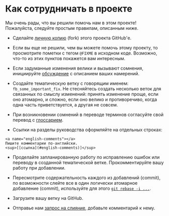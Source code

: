 # Как сотрудничать в проекте

Мы очень рады, что вы решили помочь нам в этом проекте! Пожалуйста,
следуйте простым правилам, описанным ниже.

* Сделайте [личную копию][fork] (fork) этого проекта GitHub'е.

* Если вы еще не решили, чем вы можете помочь этому проекту, то просмотрите
  пометки с тегом `@FIXME` в исходном коде. Возможно, что-то из этих пунктов
  покажется вам интересным.

* Если задуманные изменения велики и вызывают сомнения, инициируйте
  [обсуждение][issues] с описанием ваших намерений.

* Создайте тематическую ветку с говорящим именем: `fb_some_important_fix`.
  Не стесняйтесь создать несколько веток для связанных по смыслу изменений:
  принять изменение проще, если оно атомарно, и сложно, если оно велико и
  противоречиво, когда одна часть приветствуется, а другая не совсем.

* При возникновении сомнений в переводе терминов согласуйте свой перевод с
  [глоссарием](https://github.com/arbox/terminology-bank).

* Ссылки на разделы руководства оформляйте на отдельных строках:
```
<a name="english-comments"></a>
Пишите комментарии по-английски.
<sup>[[ссылка](#english-comments)]</sup>
```

* Проделайте запланированную работу по исправлению ошибок или переводу в
  созданной тематической ветке. Прокомментируйте вашу работу при добавлении.

* Пересмотрите содержательность каждого из добавлений (commit), по возможности
  слейте все в один логически атомарное добавление (commit), используйте для
  этого [`git rebase -i ...`][rebase].

* Загрузите вашу ветку на GitHub.

* Отправье нам [запрос на слияние][pull request], добавьте комментарий к нему.

[fork]: https://help.github.com/articles/fork-a-repo
[pull request]: https://help.github.com/articles/using-pull-requests
[issues]: https://help.github.com/articles/about-issues
[rebase]: https://git-scm.com/book/ru/v1/%D0%98%D0%BD%D1%81%D1%82%D1%80%D1%83%D0%BC%D0%B5%D0%BD%D1%82%D1%8B-Git-%D0%9F%D0%B5%D1%80%D0%B5%D0%B7%D0%B0%D0%BF%D0%B8%D1%81%D1%8C-%D0%B8%D1%81%D1%82%D0%BE%D1%80%D0%B8%D0%B8
